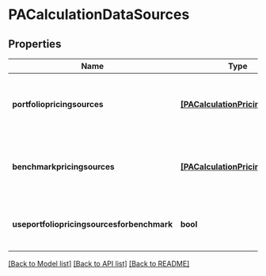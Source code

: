# PACalculationDataSources


## Properties
Name | Type | Description | Notes
------------ | ------------- | ------------- | -------------
**portfoliopricingsources** | [**[PACalculationPricingSource]**](PACalculationPricingSource.md) | List of portfilio pricing source for the PA calculation | [optional] 
**benchmarkpricingsources** | [**[PACalculationPricingSource]**](PACalculationPricingSource.md) | List of benchmark pricing source for the PA calculation | [optional] 
**useportfoliopricingsourcesforbenchmark** | **bool** | Use portfolio pricing sources for benchmark | [optional] 

[[Back to Model list]](../README.md#documentation-for-models) [[Back to API list]](../README.md#documentation-for-api-endpoints) [[Back to README]](../README.md)


